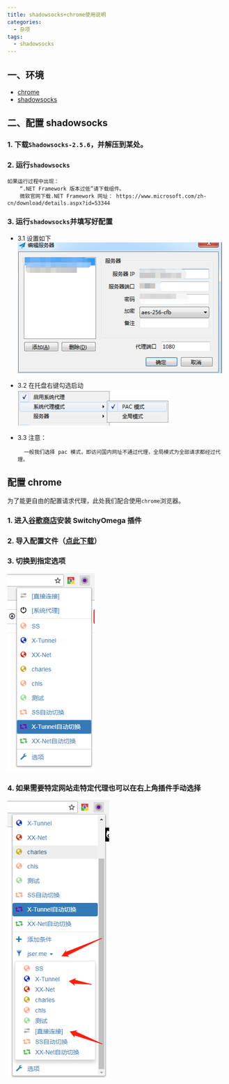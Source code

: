 ```yaml
---
title: shadowsocks+chrome使用说明
categories:
  - 杂项
tags:
  - shadowsocks
---
```


## 一、环境

- [chrome](https://www.google.cn/intl/zh-CN/chrome/)
- [shadowsocks](_posts_file/Shadowsocks-2.5.6.rar?raw=true)

## 二、配置 shadowsocks

### 1. 下载`Shadowsocks-2.5.6`，并解压到某处。

### 2. 运行`shadowsocks`

    如果运行过程中出现：
        “.NET Framework 版本过低”请下载组件。
        微软官网下载.NET Framework 网址： https://www.microsoft.com/zh-cn/download/details.aspx?id=53344

### 3. 运行`shadowsocks`并填写好配置

- 3.1 设置如下  
  ![设置](_posts_imgs/2018-10-18-ss-Instructions-setting-2.jpg)
- 3.2 在托盘右键勾选启动  
  ![设置](_posts_imgs/2018-10-18-ss-Instructions-setting.png)

- 3.3 注意：

        一般我们选择 pac 模式，即访问国内网址不通过代理，全局模式为全部请求都经过代理。

## 配置 chrome

为了能更自由的配置请求代理，此处我们配合使用`chrome`浏览器。

### 1. 进入[谷歌商店](https://chrome.google.com/webstore/category/extensions)安装 SwitchyOmega 插件

### 2. 导入配置文件（[点此下载](_posts_file/OmegaOptions.bak?raw=true)）

### 3. 切换到指定选项

![SwitchyOmega](_posts_imgs/2018-10-18-ss-Instructions-SwitchyOmega.jpg)

### 4. 如果需要特定网站走特定代理也可以在右上角插件手动选择

![SwitchyOmega](_posts_imgs/2018-10-18-ss-Instructions-SwitchyOmega-2.jpg)

